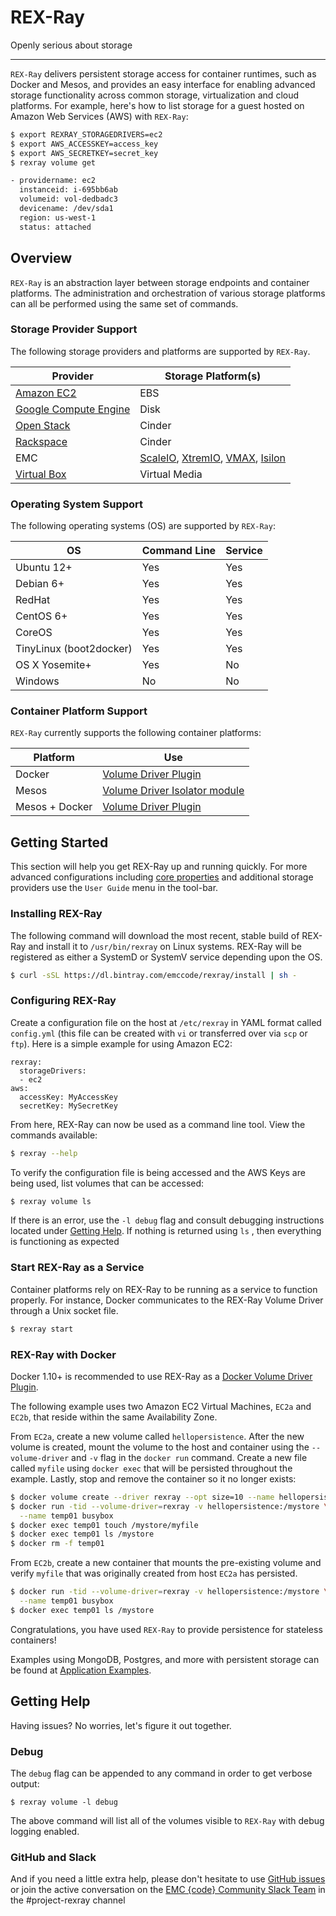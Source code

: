 # REX-Ray

Openly serious about storage

---
`REX-Ray` delivers persistent storage access for container runtimes, such as
Docker and Mesos, and provides an easy interface for enabling advanced storage
functionality across common storage, virtualization and cloud platforms. For
example, here's how to list storage for a guest hosted on Amazon Web Services
(AWS) with `REX-Ray`:

```bash
$ export REXRAY_STORAGEDRIVERS=ec2
$ export AWS_ACCESSKEY=access_key
$ export AWS_SECRETKEY=secret_key
$ rexray volume get

- providername: ec2
  instanceid: i-695bb6ab
  volumeid: vol-dedbadc3
  devicename: /dev/sda1
  region: us-west-1
  status: attached
```

## Overview
`REX-Ray` is an abstraction layer between storage endpoints and container
platforms. The administration and orchestration of various storage platforms
can all be performed using the same set of commands.

### Storage Provider Support
The following storage providers and platforms are supported by `REX-Ray`.

Provider              | Storage Platform(s)
----------------------|-------------------------
[Amazon EC2](/user-guide/storage-providers/ec2/) | EBS
[Google Compute Engine](/user-guide/storage-providers/gce) | Disk
[Open Stack](/user-guide/storage-providers/openstack) | Cinder
[Rackspace](/user-guide/storage-providers/rackspace) | Cinder
EMC                   | [ScaleIO](/user-guide/storage-providers/scaleio), [XtremIO](/user-guide/storage-providers/xtremio), [VMAX](/user-guide/storage-providers/vmax), [Isilon](/user-guide/storage-providers/isilon)
[Virtual Box](/user-guide/storage-providers/virtualbox)          | Virtual Media

### Operating System Support
The following operating systems (OS) are supported by `REX-Ray`:

OS             | Command Line | Service
---------------|--------------|-----------
Ubuntu 12+     | Yes          | Yes
Debian 6+      | Yes          | Yes
RedHat         | Yes          | Yes
CentOS 6+      | Yes          | Yes
CoreOS         | Yes          | Yes
TinyLinux (boot2docker)| Yes          | Yes
OS X Yosemite+ | Yes          | No
Windows        | No           | No

### Container Platform Support
`REX-Ray` currently supports the following container platforms:

Platform            | Use
------------------|-------------------------
Docker            | [Volume Driver Plugin](/user-guide/schedulers#docker)
Mesos             | [Volume Driver Isolator module](/user-guide/schedulers#mesos)
Mesos + Docker    | [Volume Driver Plugin](/user-guide/schedulers#mesos)

## Getting Started
This section will help you get REX-Ray up and running quickly. For more advanced
configurations including
[core properties](/user-guide/config/#configuration-properties) and additional
storage providers use the `User Guide` menu in the tool-bar.

### Installing REX-Ray
The following command will download the most recent, stable build of REX-Ray
and install it to `/usr/bin/rexray` on Linux systems. REX-Ray will be
registered as either a SystemD or SystemV service depending upon the OS.

```bash
$ curl -sSL https://dl.bintray.com/emccode/rexray/install | sh -
```

### Configuring REX-Ray
Create a configuration file on the host at `/etc/rexray` in YAML format called
`config.yml` (this file can be created with `vi` or transferred over via `scp`
  or `ftp`). Here is a simple example for using Amazon EC2:
```
rexray:
  storageDrivers:
  - ec2
aws:
  accessKey: MyAccessKey
  secretKey: MySecretKey
```

From here, REX-Ray can now be used as a command line tool. View the commands
available:
```bash
$ rexray --help
```

To verify the configuration file is being accessed and the AWS Keys are being
used, list volumes that can be accessed:
```bash
$ rexray volume ls
```

If there is an error, use the `-l debug` flag and consult debugging instructions
 located under [Getting Help](/#getting-help). If nothing is returned using `ls`
, then everything is functioning as expected

### Start REX-Ray as a Service
Container platforms rely on REX-Ray to be running as a service to function
properly. For instance, Docker communicates to the REX-Ray Volume Driver through
a Unix socket file.

```bash
$ rexray start
```

### REX-Ray with Docker
Docker 1.10+ is recommended to use REX-Ray as a
[Docker Volume Driver Plugin](https://docs.docker.com/extend/plugins_volume/).

The following example uses two Amazon EC2 Virtual Machines, `EC2a` and `EC2b`,
that reside within the same Availability Zone.

From `EC2a`, create a new volume called `hellopersistence`. After the new volume
 is created, mount the volume to the host and container using the
 `--volume-driver` and `-v` flag in the `docker run` command. Create a new file
called `myfile` using `docker exec` that will be persisted throughout the
example. Lastly, stop and remove the container so it no longer exists:
```bash
$ docker volume create --driver rexray --opt size=10 --name hellopersistence
$ docker run -tid --volume-driver=rexray -v hellopersistence:/mystore \
  --name temp01 busybox
$ docker exec temp01 touch /mystore/myfile
$ docker exec temp01 ls /mystore
$ docker rm -f temp01
```

From `EC2b`, create a new container that mounts the pre-existing volume and
verify `myfile` that was originally created from host `EC2a` has persisted.
```bash
$ docker run -tid --volume-driver=rexray -v hellopersistence:/mystore \
  --name temp01 busybox
$ docker exec temp01 ls /mystore
```

Congratulations, you have used `REX-Ray` to provide persistence for stateless
containers!

Examples using MongoDB, Postgres, and more with persistent storage can be found
at [Application Examples](/user-guide/application/).

## Getting Help
Having issues? No worries, let's figure it out together.

### Debug
The `debug` flag can be appended to any command in order to get verbose output:

```
$ rexray volume -l debug
```

The above command will list all of the volumes visible to `REX-Ray` with debug
logging enabled.

### GitHub and Slack
And if you need a little extra help, please don't hesitate to use
[GitHub issues](https://github.com/emccode/rexray/issues) or join the active
conversation on the
[EMC {code} Community Slack Team](http://community.emccode.com/) in
the #project-rexray channel
